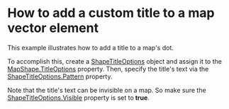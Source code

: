 # How to add a custom title to a map vector element


<p>This example illustrates how to add a title to a map's dot.  </p><p>To accomplish this,  create a  <a href="http://documentation.devexpress.com/#WPF/clsDevExpressXpfMapShapeTitleOptionstopic"><u>ShapeTitleOptions</u></a> object and  assign it to  the <a href="http://documentation.devexpress.com/#WPF/DevExpressXpfMapMapShape_TitleOptionstopic"><u>MapShape.TitleOptions</u></a> property. Then,  specify the title's text via the <a href="ShapeTitleOptions.Pattern"><u>ShapeTitleOptions.Pattern</u></a> property.  </p><p>Note that the title's text can be invisible on a map. So make sure the <a href="http://documentation.devexpress.com/#WPF/DevExpressXpfMapShapeTitleOptions_Visibletopic"><u>ShapeTitleOptions.Visible</u></a> property is set to<strong> true</strong>.</p>

<br/>


